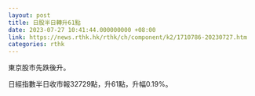 ```yaml
---
layout: post
title: 日股半日轉升61點
date: 2023-07-27 10:41:44.000000000 +08:00
link: https://news.rthk.hk/rthk/ch/component/k2/1710786-20230727.htm
categories: rthk
---
```


東京股市先跌後升。

日經指數半日收市報32729點，升61點，升幅0.19%。
